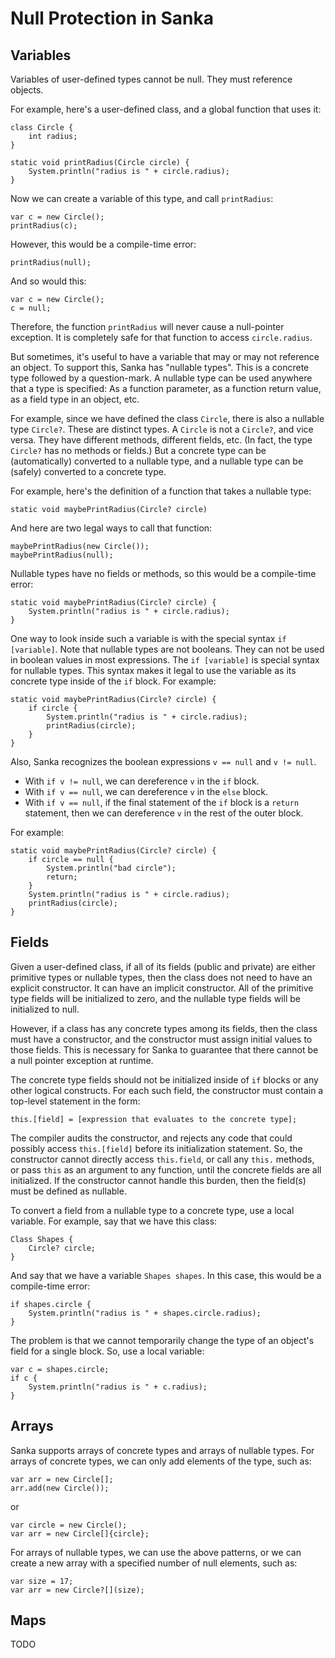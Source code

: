 # Null Protection in Sanka

## Variables

Variables of user-defined types cannot be null. They must reference objects.

For example, here's a user-defined class, and a global function that uses it:
~~~
class Circle {
    int radius;
}

static void printRadius(Circle circle) {
    System.println("radius is " + circle.radius);
}
~~~
Now we can create a variable of this type, and call `printRadius`:
~~~
var c = new Circle();
printRadius(c);
~~~
However, this would be a compile-time error:
~~~
printRadius(null);
~~~
And so would this:
~~~
var c = new Circle();
c = null;
~~~
Therefore, the function `printRadius` will never cause a null-pointer
exception. It is completely safe for that function to access
`circle.radius`.

But sometimes, it's useful to have a variable that may or may not
reference an object. To support this, Sanka has "nullable types". This
is a concrete type followed by a question-mark. A nullable type can be
used anywhere that a type is specified: As a function parameter, as a
function return value, as a field type in an object, etc.

For example, since we have defined the class `Circle`, there is also a
nullable type `Circle?`. These are distinct types. A `Circle` is not a
`Circle?`, and vice versa. They have different methods, different
fields, etc. (In fact, the type `Circle?` has no methods or fields.)
But a concrete type can be (automatically) converted to a nullable
type, and a nullable type can be (safely) converted to a concrete
type.

For example, here's the definition of a function that takes a nullable
type:
~~~
static void maybePrintRadius(Circle? circle)
~~~
And here are two legal ways to call that function:
~~~
maybePrintRadius(new Circle());
maybePrintRadius(null);
~~~

Nullable types have no fields or methods, so this would be a
compile-time error:
~~~
static void maybePrintRadius(Circle? circle) {
    System.println("radius is " + circle.radius);
}
~~~
One way to look inside such a variable is with the special syntax `if
[variable]`. Note that nullable types are not booleans. They can
not be used in boolean values in most expressions. The `if
[variable]` is special syntax for nullable types. This syntax makes it legal
to use the variable as its concrete type inside of the `if` block. For example:
~~~
static void maybePrintRadius(Circle? circle) {
    if circle {
        System.println("radius is " + circle.radius);
        printRadius(circle);
    }
}
~~~
Also, Sanka recognizes the boolean expressions `v == null` and `v !=
null`.

* With `if v != null`, we can dereference `v` in the `if` block.
* With `if v == null`, we can dereference `v` in the `else` block.
* With `if v == null`, if the final statement of the `if` block is a
  `return` statement, then we can dereference `v` in the rest of the
  outer block.

For example:
~~~
static void maybePrintRadius(Circle? circle) {
    if circle == null {
        System.println("bad circle");
        return;
    }
    System.println("radius is " + circle.radius);
    printRadius(circle);
}
~~~

## Fields

Given a user-defined class, if all of its fields (public and private)
are either primitive types or nullable types, then the class does not
need to have an explicit constructor. It can have an implicit
constructor. All of the primitive type fields will be initialized to
zero, and the nullable type fields will be initialized to null.

However, if a class has any concrete types among its fields, then the
class must have a constructor, and the constructor must assign initial
values to those fields. This is necessary for Sanka to guarantee that
there cannot be a null pointer exception at runtime.

The concrete type fields should not be initialized inside of `if`
blocks or any other logical constructs. For each such field, the
constructor must contain a top-level statement in the form:
~~~
this.[field] = [expression that evaluates to the concrete type];
~~~
The compiler audits the constructor, and rejects any code that
could possibly access `this.[field]` before its initialization
statement. So, the constructor cannot directly access `this.field`, or
call any `this.` methods, or pass `this` as an argument to any
function, until the concrete fields are all initialized. If the
constructor cannot handle this burden, then the field(s) must be
defined as nullable.

To convert a field from a nullable type to a concrete type, use a
local variable. For example, say that we have this class:
~~~
Class Shapes {
    Circle? circle;
}
~~~
And say that we have a variable `Shapes shapes`. In this case,
this would be a compile-time error:
~~~
if shapes.circle {
    System.println("radius is " + shapes.circle.radius);
}
~~~
The problem is that we cannot temporarily change the type of an
object's field for a single block. So, use a local variable:
~~~
var c = shapes.circle;
if c {
    System.println("radius is " + c.radius);
}
~~~

## Arrays

Sanka supports arrays of concrete types and arrays of nullable
types. For arrays of concrete types, we can only add elements of the
type, such as:
~~~
var arr = new Circle[];
arr.add(new Circle());
~~~
or
~~~
var circle = new Circle();
var arr = new Circle[]{circle};
~~~

For arrays of nullable types, we can use the above patterns, or we can
create a new array with a specified number of null elements, such as:
~~~
var size = 17;
var arr = new Circle?[](size);
~~~

## Maps

TODO
